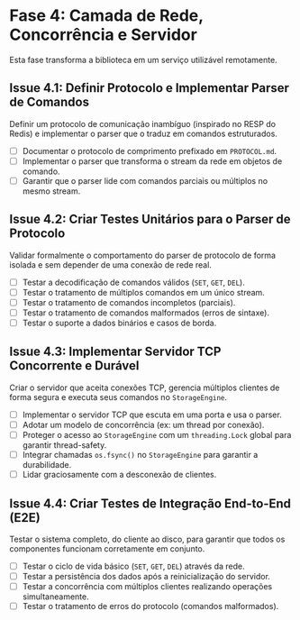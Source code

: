 # Fase 4: Camada de Rede, Concorrência e Servidor

Esta fase transforma a biblioteca em um serviço utilizável remotamente.

## Issue 4.1: Definir Protocolo e Implementar Parser de Comandos

Definir um protocolo de comunicação inambíguo (inspirado no RESP do Redis) e implementar o parser que o traduz em comandos estruturados.

- [ ] Documentar o protocolo de comprimento prefixado em `PROTOCOL.md`.
- [ ] Implementar o parser que transforma o stream da rede em objetos de comando.
- [ ] Garantir que o parser lide com comandos parciais ou múltiplos no mesmo stream.

## Issue 4.2: Criar Testes Unitários para o Parser de Protocolo

Validar formalmente o comportamento do parser de protocolo de forma isolada e sem depender de uma conexão de rede real.

- [ ] Testar a decodificação de comandos válidos (`SET`, `GET`, `DEL`).
- [ ] Testar o tratamento de múltiplos comandos em um único stream.
- [ ] Testar o tratamento de comandos incompletos (parciais).
- [ ] Testar o tratamento de comandos malformados (erros de sintaxe).
- [ ] Testar o suporte a dados binários e casos de borda.

## Issue 4.3: Implementar Servidor TCP Concorrente e Durável

Criar o servidor que aceita conexões TCP, gerencia múltiplos clientes de forma segura e executa seus comandos no `StorageEngine`.

- [ ] Implementar o servidor TCP que escuta em uma porta e usa o parser.
- [ ] Adotar um modelo de concorrência (ex: um thread por conexão).
- [ ] Proteger o acesso ao `StorageEngine` com um `threading.Lock` global para garantir thread-safety.
- [ ] Integrar chamadas `os.fsync()` no `StorageEngine` para garantir a durabilidade.
- [ ] Lidar graciosamente com a desconexão de clientes.

## Issue 4.4: Criar Testes de Integração End-to-End (E2E)

Testar o sistema completo, do cliente ao disco, para garantir que todos os componentes funcionam corretamente em conjunto.

- [ ] Testar o ciclo de vida básico (`SET`, `GET`, `DEL`) através da rede.
- [ ] Testar a persistência dos dados após a reinicialização do servidor.
- [ ] Testar a concorrência com múltiplos clientes realizando operações simultaneamente.
- [ ] Testar o tratamento de erros do protocolo (comandos malformados).

